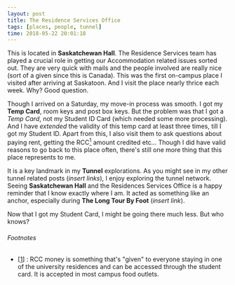 ```yaml
---
layout: post
title: The Residence Services Office
tags: [places, people, tunnel]
time: 2018-05-22 20:01:18
---
```


This is located in **Saskatchewan Hall**. The Residence Services team has played a crucial role in getting our Accommodation related issues sorted out. They are very quick with mails and the people involved are really nice (sort of a given since this is Canada). This was the first on-campus place I visited after arriving at Saskatoon. And I visit the place nearly thrice each week. Why? Good question. <!--more-->

Though I arrived on a Saturday, my move-in process was smooth. I got my **Temp Card**, room keys and post box keys. But the problem was that I got a _Temp Card_, not my Student ID Card (which needed some more processing). And I have _extended_ the validity of this temp card at least three times, till I got my Student ID. Apart from this, I also visit them to ask questions about paying rent, getting the RCC<a href="#note1" id="note1ref"><sup>1</sup></a> amount credited etc… Though I did have valid reasons to go back to this place often, there's still one more thing that this place represents to me.

It is a key landmark in my **Tunnel** explorations. As you might see in my other tunnel related posts (_insert links_), I enjoy exploring the tunnel network. Seeing **Saskatchewan Hall** and the Residences Services Office is a happy reminder that I know exactly where I am. It acted as something like an anchor, especially during **The Long Tour By Foot** (_insert link_).

Now that I got my Student Card, I might be going there much less. But who knows?

###### Footnotes
* [<a id="note1" href="#note1ref">1</a>] : RCC money is something that's "given" to everyone staying in one of the university residences and can be accessed through the student card. It is accepted in most campus food outlets.